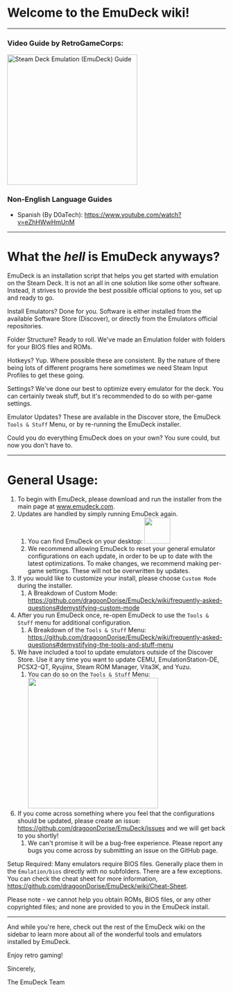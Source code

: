 # Welcome to the EmuDeck wiki!

***

### Video Guide by RetroGameCorps:

<div align="left">
  <a href="https://www.youtube.com/watch?v=Y5r2WZAImuY"><img src="https://cdn.discordapp.com/attachments/925869888432652289/1101235527576989839/EmuDeck_v21.png" height="300" alt="Steam Deck Emulation (EmuDeck) Guide"></a>
</div>

### Non-English Language Guides

* Spanish (By D0aTech): https://www.youtube.com/watch?v=eZhHWwHmUnM

***

# What the *hell* is EmuDeck anyways?
EmuDeck is an installation script that helps you get started with emulation on the Steam Deck. It is not an all in one solution like some other software. Instead, it strives to provide the best possible official options to you, set up and ready to go. 

Install Emulators?   Done for you. Software is either installed from the available Software Store (Discover), or directly from the Emulators official repositories.

Folder Structure?    Ready to roll. We've made an Emulation folder with folders for your BIOS files and ROMs.

Hotkeys?    Yup. Where possible these are consistent. By the nature of there being lots of different programs here sometimes we need Steam Input Profiles to get these going.

Settings?    We've done our best to optimize every emulator for the deck. You can certainly tweak stuff, but it's recommended to do so with per-game settings.

Emulator Updates?    These are available in the Discover store, the EmuDeck `Tools & Stuff` Menu, or by re-running the EmuDeck installer.

Could you do everything EmuDeck does on your own? You sure could, but now you don't have to.

***

# General Usage:

1.  To begin with EmuDeck, please download and run the installer from the main page at www.emudeck.com.
2.  Updates are handled by simply running EmuDeck again.
    1. You can find EmuDeck on your desktop: <img src="https://user-images.githubusercontent.com/108900299/196099299-afb63d83-5434-4822-bd6c-8d93d76cadcf.png" height="60"> 
    2. We recommend allowing EmuDeck to reset your general emulator configurations on each update, in order to be up to date with the latest optimizations. To make changes, we recommend making per-game settings. These will not be overwritten by updates. 
3.  If you would like to customize your install, please choose `Custom Mode` during the installer.
    1. A Breakdown of Custom Mode: https://github.com/dragoonDorise/EmuDeck/wiki/frequently-asked-questions#demystifying-custom-mode
4. After you run EmuDeck once, re-open EmuDeck to use the `Tools & Stuff` menu for additional configuration. 
    1. A Breakdown of the `Tools & Stuff` Menu: https://github.com/dragoonDorise/EmuDeck/wiki/frequently-asked-questions#demystifying-the-tools-and-stuff-menu
5.  We have included a tool to update emulators outside of the Discover Store. Use it any time you want to update CEMU, EmulationStation-DE, PCSX2-QT, Ryujinx, Steam ROM Manager, Vita3K, and Yuzu.
    1. You can do so on the `Tools & Stuff` Menu: <img src="https://user-images.githubusercontent.com/108900299/196100096-e9c4114b-7eaf-49cd-93d0-1fca35048bcb.png" height="300">
6.  If you come across something where you feel that the configurations should be updated, please create an issue: https://github.com/dragoonDorise/EmuDeck/issues and we will get back to you shortly!
    1. We can't promise it will be a bug-free experience. Please report any bugs you come across by submitting an issue on the GitHub page.

Setup Required:
Many emulators require BIOS files. Generally place them in the `Emulation/bios` directly with no subfolders. There are a few exceptions. You can check the cheat sheet for more information, https://github.com/dragoonDorise/EmuDeck/wiki/Cheat-Sheet.

Please note - we cannot help you obtain ROMs, BIOS files, or any other copyrighted files; and none are provided to you in the EmuDeck install.

***

And while you're here, check out the rest of the EmuDeck wiki on the sidebar to learn more about all of the wonderful tools and emulators installed by EmuDeck.

Enjoy retro gaming! 

Sincerely,

The EmuDeck Team